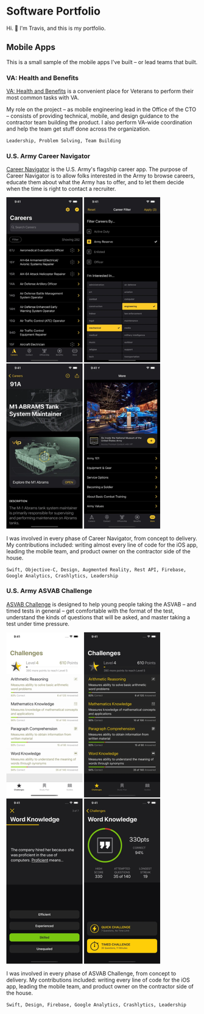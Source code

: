 # Software Portfolio
Hi. 👋 I'm Travis, and this is my portfolio.

## Mobile Apps
This is a small sample of the mobile apps I've built – or lead teams that built. 

### VA: Health and Benefits

[VA: Health and Benefits](https://apps.apple.com/us/app/va-health-and-benefits/id1559609596?platform=iphone) is a 
convenient place for Veterans to perform their most common tasks with VA.

My role on the project – as mobile engineering lead in the Office of the CTO – consists of providing technical, 
mobile, and design guidance to the contractor team building the product. I also perform VA-wide coordination and 
help the team get stuff done across the organization.

```
Leadership, Problem Solving, Team Building
```

### U.S. Army Career Navigator 

[Career Navigator](https://apps.apple.com/us/app/u-s-army-career-navigator/id796509388?platform=iphone) is the U.S. Army's 
flagship career app. The purpose of Career Navigator is to allow folks interested in the Army to browse careers, educate 
them about what the Army has to offer, and to let them decide when the time is right to contact a recruiter.

<img src="images/cnav-ss-01.png" alt="career navigator careers list" width="200"/> <img src="images/cnav-ss-02.png" alt="career navigator filter careers" width="200"/> <img src="images/cnav-ss-03.png" alt="career navigator career detail" width="200"/> <img src="images/cnav-ss-06.png" alt="career navigator more tab" width="200"/>

I was involved in every phase of Career Navigator, from concept to delivery. My contributions included: writing almost 
every line of code for the iOS app, leading the mobile team, and product owner on the contractor side of the house.

```
Swift, Objective-C, Design, Augmented Reality, Rest API, Firebase, Google Analytics, Crashlytics, Leadership
```

### U.S. Army ASVAB Challenge

[ASVAB Challenge](https://apps.apple.com/us/app/u-s-army-asvab-challenge/id1496772113?platform=iphone) is designed to 
help young people taking the ASVAB – and timed tests in general – get comfortable with the format of the test, 
understand the kinds of questions that will be asked, and master taking a test under time pressure. 

<img src="images/asvab-ss-01.png" alt="" width="200"/> <img src="images/asvab-ss-02.png" alt="" width="200"/> <img src="images/asvab-ss-03.png" alt="" width="200"/> <img src="images/asvab-ss-04.png" alt="" width="200"/>

I was involved in every phase of ASVAB Challenge, from concept to delivery. My contributions included: writing every
line of code for the iOS app, leading the mobile team, and product owner on the contractor side of the house.

```
Swift, Design, Firebase, Google Analytics, Crashlytics, Leadership
```
